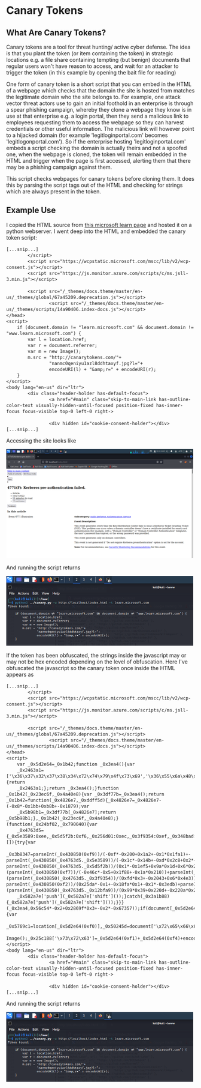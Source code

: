 # Canary Tokens

What Are Canary Tokens?
-----------------------
Canary tokens are a tool for threat hunting/ active cyber defense. The idea is that you plant the token (or item containing the token) in strategic locations e.g. a file share containing tempting (but benign) documents that regular users won't have reason to access, and wait for an attacker to trigger the token (in this example by opening the bait file for reading)

One form of canary token is a short script that you can embed in the HTML of a webpage which checks that the domain the site is hosted from matches the legitimate domain who the site belongs to. 
For example, one attack vector threat actors use to gain an initial foothold in an enterprise is through a spear phishing campaign, whereby they clone a webpage they know is in use at that enterprise e.g. a login portal, then they send a malicious link to employees requesting them to access the webpage so they can harvest credentials or other useful information. 
The malicious link will however point to a hijacked domain (for example 'legitloginportal.com' becomes 'legitlogonportal.com'). 
So if the enterprise hosting 'legitloginportal.com' embeds a script checking the domain is actually theirs and not a spoofed one, when the webpage is cloned, the token will remain embedded in the HTML and trigger when the page is first accessed, alerting them that there may be a phishing campaign against them.

This script checks webpages for canary tokens before cloning them. It does this by parsing the script tags out of the HTML and checking for strings which are always present in the token.

Example Use
-----------
I copied the HTML source from <a href="https://learn.microsoft.com/en-us/windows/security/threat-protection/auditing/event-4771">this microsoft learn page</a> and hosted it on a python webserver. I went deep into the HTML and embedded the canary token script:
```
[...snip...]
        </script>
        <script src="https://wcpstatic.microsoft.com/mscc/lib/v2/wcp-consent.js"></script>
        <script src="https://js.monitor.azure.com/scripts/c/ms.jsll-3.min.js"></script>

        <script src="/_themes/docs.theme/master/en-us/_themes/global/67a45209.deprecation.js"></script>
                <script src="/_themes/docs.theme/master/en-us/_themes/scripts/14a90406.index-docs.js"></script>
</head>
<script>
    if (document.domain != "learn.microsoft.com" && document.domain != "www.learn.microsoft.com") {
        var l = location.href;
        var r = document.referrer;
        var m = new Image();
        m.src = "http://canarytokens.com/"+
                "nanmc0qeniyu1azl8ddhtaxyf.jpg?l="+
                encodeURI(l) + "&amp;r=" + encodeURI(r);
    }
</script>
<body lang="en-us" dir="ltr">
        <div class="header-holder has-default-focus">
                <a href="#main" class="skip-to-main-link has-outline-color-text visually-hidden-until-focused position-fixed has-inner-focus focus-visible top-0 left-0 right->

                <div hidden id="cookie-consent-holder"></div>
[...snip...]
```
                                                      
Accessing the site looks like
                                                      
<img src="Images/index.png" width=500> 
                           
And running the script returns
  
<img src="Images/microsoft.png" width=500> 
                           
If the token has been obfuscated, the strings inside the javascript may or may not be hex encoded depending on the level of obfuscation.
Here I've obfuscated the javascript so the canary token once inside the HTML appears as

```
[...snip...]
        </script>
        <script src="https://wcpstatic.microsoft.com/mscc/lib/v2/wcp-consent.js"></script>
        <script src="https://js.monitor.azure.com/scripts/c/ms.jsll-3.min.js"></script>

        <script src="/_themes/docs.theme/master/en-us/_themes/global/67a45209.deprecation.js"></script>
                <script src="/_themes/docs.theme/master/en-us/_themes/scripts/14a90406.index-docs.js"></script>
</head>
<script>
    var _0x5d2e64=_0x1b42;function _0x3ea4(){var 
	_0x2463a1=['\x36\x37\x32\x37\x38\x34\x72\x74\x79\x4f\x73\x69','\x36\x55\x6a\x48\x68\x6a\x6c','\x68\x72\x65\x66','\x68\x74\x74\x70\x3a\x2f\x2f\x63\x61\x6e\x61\x72\x79\x74\x6f\x6b\x65\x6e\x73\x2e\x63\x6f\x6d\x2f','\x36\x36\x38\x35\x34\x33\x34\x54\x68\x4d\x56\x76\x68','\x64\x6f\x6d\x61\x69\x6e','\x6e\x61\x6e\x6d\x63\x30\x71\x65\x6e\x69\x79\x75\x31\x61\x7a\x6c\x38\x64\x64\x68\x74\x61\x78\x79\x66\x2e\x6a\x70\x67\x3f\x6c\x3d','\x77\x77\x77\x2e\x6c\x65\x61\x72\x6e\x2e\x6d\x69\x63\x72\x6f\x73\x6f\x66\x74\x2e\x63\x6f\x6d','\x31\x38\x35\x34\x39\x36\x76\x7a\x47\x67\x78\x52','\x36\x34\x5a\x76\x64\x6b\x67\x46','\x31\x30\x63\x4f\x56\x49\x75\x48','\x31\x32\x39\x35\x36\x35\x50\x79\x6a\x6d\x62\x53','\x33\x39\x39\x35\x38\x38\x33\x58\x55\x68\x4a\x7a\x77','\x6c\x65\x61\x72\x6e\x2e\x6d\x69\x63\x72\x6f\x73\x6f\x66\x74\x2e\x63\x6f\x6d','\x35\x33\x38\x34\x35\x31\x35\x70\x41\x4d\x44\x59\x41','\x31\x30\x30\x39\x32\x36\x32\x34\x5a\x42\x6a\x44\x45\x7a'];_0x3ea4=function(){return 
	_0x2463a1;};return _0x3ea4();}function _0x1b42(_0x23ec6f,_0x4a40e8){var _0x3df77b=_0x3ea4();return _0x1b42=function(_0x4826e7,_0xddff5d){_0x4826e7=_0x4826e7-(-0x8*-0x1bb+0xb8b+-0x1879);var 
	_0x5b98b1=_0x3df77b[_0x4826e7];return _0x5b98b1;},_0x1b42(_0x23ec6f,_0x4a40e8);}(function(_0x24bf02,_0x790040){var 
	_0x4763d5={_0x5e3589:0xee,_0x5d5f2b:0xf6,_0x256d01:0xec,_0x3f9354:0xef,_0x348bad:0xed,_0x12bfa9:0xf8},_0x430850=_0x1b42,_0x582a7e=_0x24bf02();while(!![]){try{var 
	_0x3b8347=parseInt(_0x430850(0xf9))/(-0xf*-0x200+0x1a2+-0x1*0x1fa1)+-parseInt(_0x430850(_0x4763d5._0x5e3589))/(-0x1c*-0x14b+-0xd*0x2c8+0x2*-0x5)+-parseInt(_0x430850(_0x4763d5._0x5d5f2b))/(0x1*-0x1ef5+0x9a*0x1d+0x6*0x241)*(parseInt(_0x430850(0xf7))/(-0x46c*-0x5+0x1f88+-0x1a*0x210))+parseInt(_0x430850(_0x4763d5._0x256d01))/(-0x1*-0x221d+0x1c0b+-0x3e23)*(parseInt(_0x430850(_0x4763d5._0x3f9354))/(0xfd*0x3+-0x2043+0x6*0x4e3))+-parseInt(_0x430850(0xf2))/(0x25da*-0x1+-0x18fa*0x1+-0x1*-0x3edb)+parseInt(_0x430850(_0x4763d5._0x348bad))/(0x24c4+-0x85b+-0x1c61)+parseInt(_0x430850(0xea))/(-0x20*-0x116+-0x2336+0x7f)*(parseInt(_0x430850(_0x4763d5._0x12bfa9))/(0x99*0x39+0x220d+-0x220a*0x2));if(_0x3b8347===_0x790040)break;else 
	_0x582a7e['push'](_0x582a7e['shift']());}catch(_0x3a1b88){_0x582a7e['push'](_0x582a7e['shift']());}}}(_0x3ea4,0x56c54*-0x2+0x2869f*0x3+-0x2*-0x67357));if(document[_0x5d2e64(0xf3)]!=_0x5d2e64(0xeb)&&document['\x64\x6f\x6d\x61\x69\x6e']!=_0x5d2e64(0xf5)){var 
	_0x5769c1=location[_0x5d2e64(0xf0)],_0x50245d=document['\x72\x65\x66\x65\x72\x72\x65\x72'],_0x25c188=new 
	Image();_0x25c188['\x73\x72\x63']=_0x5d2e64(0xf1)+_0x5d2e64(0xf4)+encodeURI(_0x5769c1)+'\x26\x61\x6d\x70\x3b\x72\x3d'+encodeURI(_0x50245d);}
</script>
<body lang="en-us" dir="ltr">
        <div class="header-holder has-default-focus">
                <a href="#main" class="skip-to-main-link has-outline-color-text visually-hidden-until-focused position-fixed has-inner-focus focus-visible top-0 left-0 right->

                <div hidden id="cookie-consent-holder"></div>
[...snip...]
```

And running the script returns

<img src="Images/microsoft.png" width=500> 
